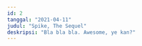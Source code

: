 ```yaml
---
id: 2
tanggal: "2021-04-11"
judul: "Spike, The Sequel"
deskripsi: "Bla bla bla. Awesome, ye kan?"
---
```

